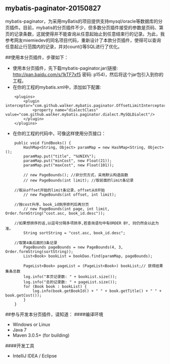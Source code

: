 
## mybatis-paginator-20150827
mybatis-paginator，为采用myBatis的项目提供支持mysql/oracle等数据库的分页插件。目前，mybatis的分页插件不少，但多数分页插件接受的参数是页码、第页的记录条数，这就使得并不能查询从任意起始止到任意结束行的记录。为此，我参考网友miemiedev的同名项目代码，重新设计了本款分页插件，使得可以查询任意起止行范围内的记录，并对count()等SQL进行了优化。
 
 
##使用本分页插件，步骤如下：
* 使用本分页插件，先下载mybatis-paginator.jar(链接: http://pan.baidu.com/s/1kTF7xf5 密码: p154)，然后将这个jar包引入到你的工程。
* 在你的工程的mybatis.xml中，添加如下配置:
```
    <plugins>
        <plugin interceptor="com.github.walker.mybatis.paginator.OffsetLimitInterceptor">
            <property name="dialectClass" value="com.github.walker.mybatis.paginator.dialect.MySQLDialect"/>
        </plugin>
    </plugins>
```
* 在你的工程的代码中，可像这样使用分页接口：
```
    public void findBooks() {
        HashMap<String, Object> paramMap = new HashMap<String, Object>();
        paramMap.put("title", "%UNIX%");
        paramMap.put("minCost", new Float(21));
        paramMap.put("maxCost", new Float(101));

        // new PageBounds(); //非分页方式，采用默认构造函数
        // new PageBounds(int limit); //取前面的limit条记录

	//取从offset开始的limit条记录，offset从0开始
        // new PageBounds(int offset, int limit); 

	//按cost升序、book_id倒序排列后再分页
        // new PageBounds(int page, int limit, Order.formString("cost.asc, book_id.desc"));

	//如果想排序的话,以逗号分隔多项排序,若查询语句中有ORDER BY, 则仍然会以此为准。
        String sortString = "cost.asc, book_id.desc";
	
	//取第4条后面的3条记录
        PageBounds pageBounds = new PageBounds(4, 3, Order.formString(sortString));
        List<Book> bookList = bookDao.find(paramMap, pageBounds);

        PageList<Book> pageList = (PageList<Book>) bookList;// 获得结果集条总数
        log.info("本页记录数: " + bookList.size());
        log.info("总的记录数: " + pageList.size());
        for (Book book : bookList) {
            log.info(book.getBookId() + " " + book.getTitle() + " " + book.getCost());
        }
    }
```


##参与开发本分页插件，请知道：
####编译环境
* Windows or Linux
* Java 7
* Maven 3.0.5+ (for building)

####开发工具
* IntelliJ IDEA / Eclipse


